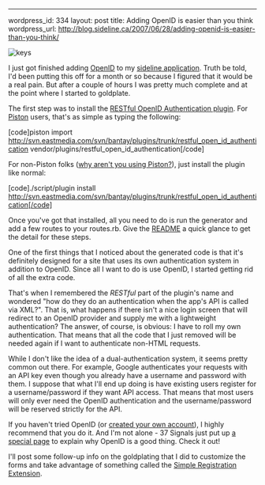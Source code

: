 --- 
wordpress_id: 334
layout: post
title: Adding OpenID is easier than you think
wordpress_url: http://blog.sideline.ca/2007/06/28/adding-openid-is-easier-than-you-think/

<img src='http://blog.sideline.ca/wp-content/uploads/2007/06/keys_thumbnail.png' alt='keys' class='center'/>

<p>I just got finished adding <a href="http://blog.sideline.ca/2007/05/10/is-63-million-enough/">OpenID</a> to my <a href="http://svn.sideline.ca/piper/" title="Revision 50: /">sideline application</a>.  Truth be told, I'd been putting this off for a month or so because I figured that it would be a real pain.  But after a couple of hours I was pretty much complete and at the point where I started to goldplate.</p>

<p>The first step was to install the <a href="http://identity.eastmedia.com/identity/show/Restful+OpenID+Authentication" title="Restful Open ID Authentication in Identity">RESTful OpenID Authentication plugin</a>.  For <a href="http://piston.rubyforge.org/index.html" title="Piston ~ Easy Vendor Branch Management">Piston</a> users, that's as simple as typing the following:</p>

[code]piston import http://svn.eastmedia.com/svn/bantay/plugins/trunk/restful_open_id_authentication vendor/plugins/restful_open_id_authentication[/code]

<p>For non-Piston folks (<a href="http://gwyn.dezyne.net/page/piston" title="Gwyn Morfey on Rails: Piston">why aren't you using Piston?</a>), just install the plugin like normal:</p>

[code]./script/plugin install http://svn.eastmedia.com/svn/bantay/plugins/trunk/restful_open_id_authentication[/code]

<p>Once you've got that installed, all you need to do is run the generator and add a few routes to your routes.rb.  Give the <a href="http://svn.eastmedia.com/svn/bantay/plugins/trunk/restful_open_id_authentication/README" title="">README</a> a quick glance to get the detail for these steps.</p>

<p>One of the first things that I noticed about the generated code is that it's definitely designed for a site that uses its own authentication system in addition to OpenID.  Since all I want to do is use OpenID, I started getting rid of all the extra code.</p>

<p>That's when I remembered the <em>RESTful</em> part of the plugin's name and wondered "how do they do an authentication when the app's API is called via XML?".  That is, what happens if there isn't a nice login screen that will redirect to an OpenID provider and supply me with a lightweight authentication?  The answer, of course, is obvious:  I have to roll my own authentication.  That means that all the code that I just removed will be needed again if I want to authenticate non-HTML requests.</p>

<p>While I don't like the idea of a dual-authentication system, it seems pretty common out there.  For example, Google authenticates your requests with an API key even though you already have a username and password with them.  I suppose that what I'll end up doing is have existing users register for a username/password if they want API access.  That means that most users will only ever need the OpenID authentication and the username/password will be reserved strictly for the API.</p>

<p>If you haven't tried OpenID (or <a href="https://www.myopenid.com/">created your own account</a>), I highly recommend that you do it.  And I'm not alone - 37 Signals just put up <a href="http://37signals.com/openid/" title="OpenID: Why, how, benefits, 37signals">a special page</a> to explain why OpenID is a good thing.  Check it out!</p>

<p>I'll post some follow-up info on the goldplating that I did to customize the forms and take advantage of something called the <a href="http://www.openidenabled.com/openid/simple-registration-extension" title="Simple Registration Extension">Simple Registration Extension</a>.</p>

